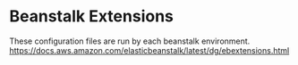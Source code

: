 # Beanstalk Extensions

These configuration files are run by each beanstalk environment. https://docs.aws.amazon.com/elasticbeanstalk/latest/dg/ebextensions.html
